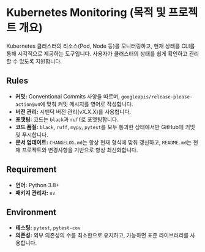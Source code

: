 # Kubernetes Monitoring (목적 및 프로젝트 개요)

Kubernetes 클러스터의 리소스(Pod, Node 등)를 모니터링하고, 현재 상태를 CLI를 통해 시각적으로 제공하는 도구입니다. 사용자가 클러스터의 상태를 쉽게 확인하고 관리할 수 있도록 지원합니다.

## Rules

- **커밋:** Conventional Commits 사양을 따르며, `googleapis/release-please-action@v4`에 맞춰 커밋 메시지를 영어로 작성합니다.
- **버전 관리:** 시맨틱 버전 관리(vX.X.X)를 사용합니다.
- **포맷팅:** 코드는 `black`과 `ruff`로 포맷팅합니다.
- **코드 품질:** `black`, `ruff`, `mypy`, `pytest`를 모두 통과한 상태에서만 GitHub에 커밋 및 푸시합니다.
- **문서 업데이트:** `CHANGELOG.md`는 항상 현재 형식에 맞춰 갱신하고, `README.md`는 현재 프로젝트와 변경사항을 기반으로 항상 최신화합니다.

## Requirement

- **언어:** Python 3.8+
- **패키지 관리자:** `uv`

## Environment

- **테스팅:** `pytest`, `pytest-cov`
- **의존성:** 외부 의존성의 수를 최소한으로 유지하고, 가능하면 표준 라이브러리를 사용합니다.